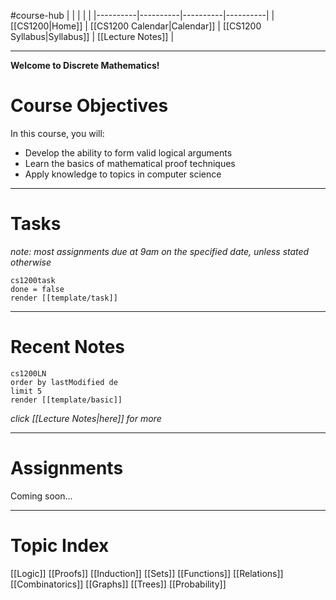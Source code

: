 #course-hub
|  |  |  |  |
|----------|----------|----------|----------|
| [[CS1200|Home]] | [[CS1200 Calendar|Calendar]] | [[CS1200 Syllabus|Syllabus]] | [[Lecture Notes]] |

---

**Welcome to Discrete Mathematics!**

# Course Objectives

In this course, you will:
* Develop the ability to form valid logical arguments
* Learn the basics of mathematical proof techniques
* Apply knowledge to topics in computer science

---
# Tasks

_note: most assignments due at 9am on the specified date, unless stated otherwise_

```query
cs1200task
done = false
render [[template/task]]
```

---
# Recent Notes

```query
cs1200LN
order by lastModified de
limit 5
render [[template/basic]]
```
_click [[Lecture Notes|here]] for more_

---
# Assignments

Coming soon...

---
# Topic Index

[[Logic]]
[[Proofs]]
[[Induction]]
[[Sets]]
[[Functions]]
[[Relations]]
[[Combinatorics]]
[[Graphs]]
[[Trees]]
[[Probability]]
